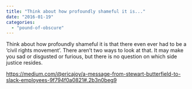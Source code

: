 ```yaml
---
title: "Think about how profoundly shameful it is..."
date: "2016-01-19"
categories: 
  - "pound-of-obscure"
---
```


Think about how profoundly shameful it is that there even ever had to be a ‘civil rights movement’. There aren’t two ways to look at that. It may make you sad or disgusted or furious, but there is no question on which side justice resides.

https://medium.com/@ericajoy/a-message-from-stewart-butterfield-to-slack-employees-9f794f0a0821#.2b3n0beg9
